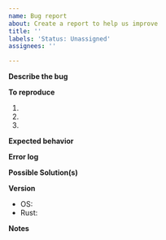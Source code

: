 ```yaml
---
name: Bug report
about: Create a report to help us improve
title: ''
labels: 'Status: Unassigned'
assignees: ''

---
```


**Describe the bug**
<!-- A clear and concise description of what the bug is. -->

**To reproduce**
<!-- Steps to reproduce the behavior. -->
1. 
2. 
3. 

**Expected behavior**
<!-- A clear and concise description of what you expected to happen. -->

**Error log**
<!-- If applicable. -->

**Possible Solution(s)**
<!-- Not obligatory, but suggest a fix/reason for the bug, -->
<!-- or ideas how to implement the addition or change -->

**Version**
 - OS: <!-- e.g. Windows, OSX or Linux. -->
 - Rust: <!-- from `cargo version`, e.g. 1.32.0-nightly -->

**Notes**
<!-- Any additional context or information you feel may be relevant to the issue. -->
